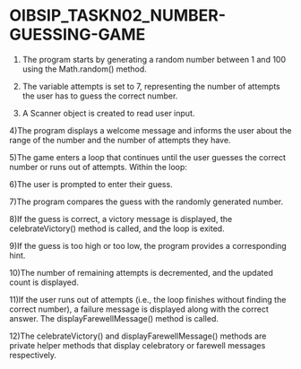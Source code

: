 # OIBSIP_TASKN02_NUMBER-GUESSING-GAME
1) The program starts by generating a random number between 1 and 100 using the Math.random() method.

2) The variable attempts is set to 7, representing the number of attempts the user has to guess the correct number.

3) A Scanner object is created to read user input.

4)The program displays a welcome message and informs the user about the range of the number and the number of attempts they have.

5)The game enters a loop that continues until the user guesses the correct number or runs out of attempts. Within the loop:

6)The user is prompted to enter their guess.

7)The program compares the guess with the randomly generated number.

8)If the guess is correct, a victory message is displayed, the celebrateVictory() method is called, and the loop is exited.

9)If the guess is too high or too low, the program provides a corresponding hint.

10)The number of remaining attempts is decremented, and the updated count is displayed.

11)If the user runs out of attempts (i.e., the loop finishes without finding the correct number), a failure message is displayed along with the correct answer. The displayFarewellMessage() method is called.

12)The celebrateVictory() and displayFarewellMessage() methods are private helper methods that display celebratory or farewell messages respectively.
